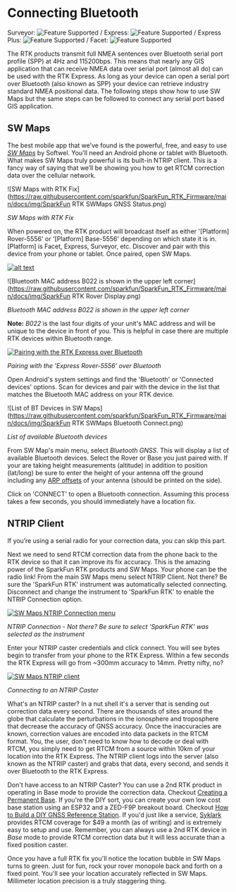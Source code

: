 # Connecting Bluetooth

Surveyor: ![Feature Supported](https://raw.githubusercontent.com/sparkfun/SparkFun_RTK_Firmware/main/docs/img/GreenDot.png) / Express: ![Feature Supported](https://raw.githubusercontent.com/sparkfun/SparkFun_RTK_Firmware/main/docs/img/GreenDot.png) / Express Plus: ![Feature Supported](https://raw.githubusercontent.com/sparkfun/SparkFun_RTK_Firmware/main/docs/img/GreenDot.png) / Facet: ![Feature Supported](https://raw.githubusercontent.com/sparkfun/SparkFun_RTK_Firmware/main/docs/img/GreenDot.png)

The RTK products transmit full NMEA sentences over Bluetooth serial port profile (SPP) at 4Hz and 115200bps. This means that nearly any GIS application that can receive NMEA data over serial port (almost all do) can be used with the RTK Express. As long as your device can open a serial port over Bluetooth (also known as SPP) your device can retrieve industry standard NMEA positional data. The following steps show how to use SW Maps but the same steps can be followed to connect any serial port based GIS application.

## SW Maps

The best mobile app that we’ve found is the powerful, free, and easy to use *[SW Maps](https://play.google.com/store/apps/details?id=np.com.softwel.swmaps)* by Softwel. You’ll need an Android phone or tablet with Bluetooth. What makes SW Maps truly powerful is its built-in NTRIP client. This is a fancy way of saying that we’ll be showing you how to get RTCM correction data over the cellular network. 

![SW Maps with RTK Fix](https://raw.githubusercontent.com/sparkfun/SparkFun_RTK_Firmware/main/docs/img/SparkFun RTK SWMaps GNSS Status.png)

*SW Maps with RTK Fix*

When powered on, the RTK product will broadcast itself as either '[Platform] Rover-5556' or '[Platform] Base-5556' depending on which state it is in. [Platform] is Facet, Express, Surveyor, etc. Discover and pair with this device from your phone or tablet. Once paired, open SW Maps. 

[![alt text](https://cdn.sparkfun.com/assets/learn_tutorials/1/8/5/7/SparkFun_RTK_Express_-_Display_-_Rover_Fixed.jpg)](https://cdn.sparkfun.com/assets/learn_tutorials/1/8/5/7/SparkFun_RTK_Express_-_Display_-_Rover_Fixed.jpg)

![Bluetooth MAC address B022 is shown in the upper left corner](https://raw.githubusercontent.com/sparkfun/SparkFun_RTK_Firmware/main/docs/img/SparkFun RTK Rover Display.png)


*Bluetooth MAC address B022 is shown in the upper left corner*

**Note:** *B022* is the last four digits of your unit's MAC address and will be unique to the device in front of you. This is helpful in case there are multiple RTK devices within Bluetooth range.

[![Pairing with the RTK Express over Bluetooth](https://cdn.sparkfun.com/r/600-600/assets/learn_tutorials/1/8/5/7/RTK_Express_-_Bluetooth_Connect.jpg)](https://cdn.sparkfun.com/assets/learn_tutorials/1/8/5/7/RTK_Express_-_Bluetooth_Connect.jpg)

*Pairing with the 'Express Rover-5556' over Bluetooth*

Open Android's system settings and find the 'Bluetooth' or 'Connected devices' options. Scan for devices and pair with the device in the list that matches the Bluetooth MAC address on your RTK device.

![List of BT Devices in SW Maps](https://raw.githubusercontent.com/sparkfun/SparkFun_RTK_Firmware/main/docs/img/SparkFun RTK SWMaps Bluetooth Connect.png)

*List of available Bluetooth devices*

From SW Map's main menu, select *Bluetooth GNSS*. This will display a list of available Bluetooth devices. Select the Rover or Base you just paired with. If your are taking height measurements (altitude) in addition to position (lat/long) be sure to enter the height of your antenna off the ground including any [ARP offsets](https://geodesy.noaa.gov/ANTCAL/FAQ.xhtml#faq4) of your antenna (should be printed on the side).

Click on 'CONNECT' to open a Bluetooth connection. Assuming this process takes a few seconds, you should immediately have a location fix.

## NTRIP Client

If you’re using a serial radio for your correction data, you can skip this part.

Next we need to send RTCM correction data from the phone back to the RTK device so that it can improve its fix accuracy. This is the amazing power of the SparkFun RTK products and SW Maps. Your phone can be the radio link! From the main SW Maps menu select NTRIP Client. Not there? Be sure the 'SparkFun RTK' instrument was automatically selected connecting. Disconnect and change the instrument to 'SparkFun RTK' to enable the NTRIP Connection option.

[![SW Maps NTRIP Connection menu](https://cdn.sparkfun.com/r/600-600/assets/learn_tutorials/1/4/6/3/SparkFun_RTK_Surveyor_-_SW_Maps_NTRIP_Connection.jpg)](https://cdn.sparkfun.com/assets/learn_tutorials/1/4/6/3/SparkFun_RTK_Surveyor_-_SW_Maps_NTRIP_Connection.jpg)

*NTRIP Connection - Not there? Be sure to select 'SparkFun RTK' was selected as the instrument*

Enter your NTRIP caster credentials and click connect. You will see bytes begin to transfer from your phone to the RTK Express. Within a few seconds the RTK Express will go from ~300mm accuracy to 14mm. Pretty nifty, no?

[![SW Maps NTRIP client](https://cdn.sparkfun.com/r/600-600/assets/learn_tutorials/1/4/6/3/SW_Maps_-_NTRIP_Client.jpg)](https://cdn.sparkfun.com/assets/learn_tutorials/1/4/6/3/SW_Maps_-_NTRIP_Client.jpg)

*Connecting to an NTRIP Caster*

What's an NTRIP caster? In a nut shell it's a server that is sending out correction data every second. There are thousands of sites around the globe that calculate the perturbations in the ionosphere and troposphere that decrease the accuracy of GNSS accuracy. Once the inaccuracies are known, correction values are encoded into data packets in the RTCM format. You, the user, don't need to know how to decode or deal with RTCM, you simply need to get RTCM from a source within 10km of your location into the RTK Express. The NTRIP client logs into the server (also known as the NTRIP caster) and grabs that data, every second, and sends it over Bluetooth to the RTK Express.

Don't have access to an NTRIP Caster? You can use a 2nd RTK product in operating in Base mode to provide the correction data. Checkout [Creating a Permanent Base](https://sparkfun.github.io/SparkFun_RTK_Firmware/permanent_base/). If you're the DIY sort, you can create your own low cost base station using an ESP32 and a ZED-F9P breakout board. Checkout [How to Build a DIY GNSS Reference Station](https://learn.sparkfun.com/tutorials/how-to-build-a-diy-gnss-reference-station). If you'd just like a service, [Syklark](https://www.swiftnav.com/skylark) provides RTCM coverage for $49 a month (as of writing) and is extremely easy to setup and use. Remember, you can always use a 2nd RTK device in *Base* mode to provide RTCM correction data but it will less accurate than a fixed position caster.

Once you have a full RTK fix you'll notice the location bubble in SW Maps turns to green. Just for fun, rock your rover monopole back and forth on a fixed point. You'll see your location accurately reflected in SW Maps. Millimeter location precision is a truly staggering thing.